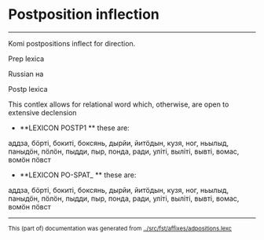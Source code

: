 # Postposition inflection
----

Komi postpositions inflect for direction.

Prep lexica

Russian на


Postp lexica 







This contlex allows for relational word which, otherwise, are open 
to extensive declension


 * **LEXICON POSTP1  **
these are: 

аддза, бӧрті, бокиті, боксянь, дырйи, йитӧдын, 
кузя, ног, ньылыд, паныдӧн, пӧлӧн, пыдди, пыр, понда, 
ради, уліті, выліті, вывті, вомас, вомӧн
пӧвст














 * **LEXICON PO-SPAT_  **
these are: 

аддза, бӧрті, бокиті, боксянь, дырйи, йитӧдын, 
кузя, ног, ньылыд, паныдӧн, пӧлӧн, пыдди, пыр, понда, 
ради, уліті, выліті, вывті, вомас, вомӧн
пӧвст





















* * *
<small>This (part of) documentation was generated from [../src/fst/affixes/adpositions.lexc](http://github.com/giellalt/lang-koi/blob/main/../src/fst/affixes/adpositions.lexc)</small>